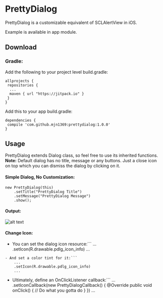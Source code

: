 # PrettyDialog
PrettyDialog is a customizable equivalent of SCLAlertView in iOS.

Example is available in app module.
## Download
### Gradle:
Add the following to your project level build.gradle:

```
allprojects {
 repositories {
  ...
  maven { url "https://jitpack.io" }
 }
}
```
Add this to your app build.gradle:

```
dependencies {
 compile 'com.github.mjn1369:prettydialog:1.0.0'
}
```
## Usage
PrettyDialog extends Dialog class, so feel free to use its inherited functions.
**Note:** Default dialog has no title, message or any buttons. Just a close icon on top which you can dismiss the dialog by clicking on it.
#### Simple Dialog, No Customization:
```
new PrettyDialog(this)
	.setTitle("PrettyDialog Title")
	.setMessage("PrettyDialog Message")
	.show();
```
#### Output:
![alt text](https://github.com/mjn1369/PrettyDialog/blob/master/Screenshots/1.png "Simple Dialog, No Customization")
#### Change Icon:
- You can set the dialog icon resource:```
	...
	.setIcon(R.drawable.pdlg_icon_info)
	...
```
- And set a color tint for it:```
	...
	.setIcon(R.drawable.pdlg_icon_info)
	...
```
- Ultimately, define an OnClickListener callback:```
	...
	.setIconCallback(new PrettyDialogCallback() {
                    @Override
                    public void onClick() {
                        // Do what you gotta do
                    }
                })
	...
```
